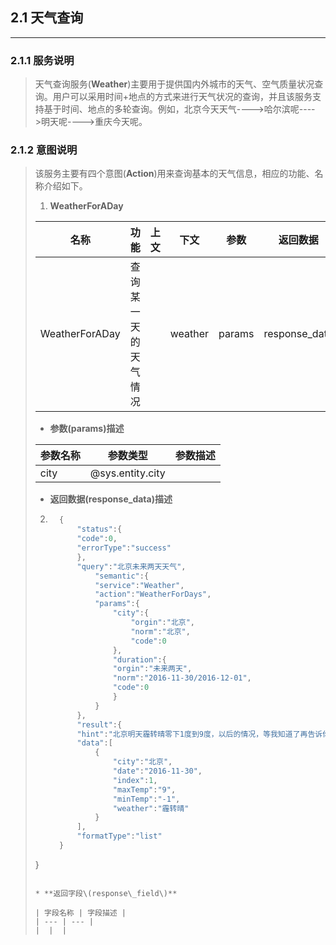 ## 2.1 天气查询

---

### 2.1.1 服务说明

> 天气查询服务\(**Weather**\)主要用于提供国内外城市的天气、空气质量状况查询。用户可以采用时间+地点的方式来进行天气状况的查询，并且该服务支持基于时间、地点的多轮查询。例如，北京今天天气----&gt;哈尔滨呢----&gt;明天呢----&gt;重庆今天呢。

### 2.1.2 意图说明

> 该服务主要有四个意图\(**Action**\)用来查询基本的天气信息，相应的功能、名称介绍如下。
> 
> 1. **WeatherForADay**
> 
>   | 名称 | 功能 | 上文 | 下文 | 参数 | 返回数据 | 返回字段 |
>   | --- | --- | --- | --- | --- | --- | --- |
>   | WeatherForADay | 查询某一天的天气情况 |  | weather | params | response\_data | response\_field |
> 
>   * **参数\(params\)描述**
> 
>   | 参数名称 | 参数类型 | 参数描述 |
>   | --- | --- | --- |
>   | city | @sys.entity.city |  |
> 
>   * **返回数据\(response\_data\)描述**
> 
> 2. ```go
>      {
>          "status":{
>          "code":0,
>          "errorType":"success"
>          },
>          "query":"北京未来两天天气",
>              "semantic":{
>              "service":"Weather",
>              "action":"WeatherForDays",
>              "params":{
>                  "city":{
>                      "orgin":"北京",
>                      "norm":"北京",
>                      "code":0
>                  },
>                  "duration":{
>                  "orgin":"未来两天",
>                  "norm":"2016-11-30/2016-12-01",
>                  "code":0
>                  }
>              }
>          },
>          "result":{
>          "hint":"北京明天霾转晴零下1度到9度，以后的情况，等我知道了再告诉你吧",
>          "data":[
>              {
>                  "city":"北京",
>                  "date":"2016-11-30",
>                  "index":1,
>                  "maxTemp":"9",
>                  "minTemp":"-1",
>                  "weather":"霾转晴"
>              }
>          ],
>          "formatType":"list"
>      }
>   }
>   ```
> 
>   * **返回字段\(response\_field\)**
> 
>   | 字段名称 | 字段描述 |
>   | --- | --- |
>   |  |  |

